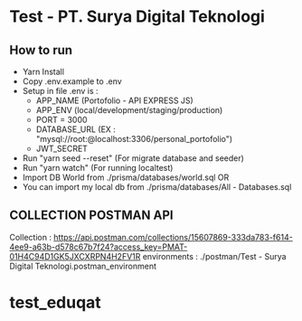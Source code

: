 # Test - PT. Surya Digital Teknologi

## How to run
- Yarn Install
- Copy .env.example to .env
- Setup in file .env is :
    - APP_NAME (Portofolio - API EXPRESS JS)
    - APP_ENV (local/development/staging/production)
    - PORT = 3000
    - DATABASE_URL (EX : "mysql://root:@localhost:3306/personal_portofolio")
    - JWT_SECRET 
- Run "yarn seed --reset" (For migrate database and seeder)
- Run "yarn watch" (For running localtest)
- Import DB World from ./prisma/databases/world.sql
OR
- You can import my local db from ./prisma/databases/All - Databases.sql


## COLLECTION POSTMAN API
Collection : https://api.postman.com/collections/15607869-333da783-f614-4ee9-a63b-d578c67b7f24?access_key=PMAT-01H4C94D1GK5JXCXRPN4H2FV1R
environments : ./postman/Test - Surya Digital Teknologi.postman_environment
# test_eduqat
